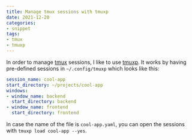 ```yaml
---
title: Manage tmux sessions with tmuxp
date: 2021-12-20
categories:
- snippet
tags:
- tmux
- tmuxp
---
```


In order to manage [tmux](https://github.com/tmux/tmux) sessions, I like to use [tmuxp](https://github.com/tmux-python/tmuxp). It works by having pre-defined sessions in `~/.config/tmuxp` which looks like this:

```yaml
session_name: cool-app
start_directory: ~/projects/cool-app
windows:
- window_name: backend
  start_directory: backend
- window_name: frontend
  start_directory: frontend
```

In case the name of the file is `cool-app.yaml`, you can open the sessions with `tmuxp load cool-app --yes`.
